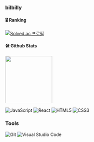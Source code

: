 ### bilbilly

<!--
tlsrb100/tlsrb100 is a ✨ special ✨ repository because its README.md (this file) appears on your GitHub profile.

Here are some ideas to get you started:

- 🔭 I’m currently working on ...
- 🌱 I’m currently learning ...
- 👯 I’m looking to collaborate on ...
- 🤔 I’m looking for help with ...
- 💬 Ask me about ...
- 📫 How to reach me: ...
- 😄 Pronouns: ...
- ⚡ Fun fact: ...
-->
#### 🎖️ Ranking
[![Solved.ac 프로필](http://mazassumnida.wtf/api/v2/generate_badge?boj=tlsrb100)](https://www.acmicpc.net/user/tlsrb100)


#### 🛠️ Github Stats
<p>
  <img height="150em" src="https://github-readme-stats.vercel.app/api?username=billy5982&show_icons=true&theme=radical%22%3E
 <!--언어사용량-->
  <img height="150em" src="https://github-readme-stats.vercel.app/api/top-langs/?username= billy5982&layout=compact&theme=onedark">
</p>

<!--자바스크립트 배지-->
![JavaScript](https://img.shields.io/badge/JavaScript-F7DF1E.svg?&style=for-the-badge&logo=JavaScript&logoColor=white)
![React](https://img.shields.io/badge/React-61DAFB.svg?&style=for-the-badge&logo=React&logoColor=white)
![HTML5](https://img.shields.io/badge/HTML5-E34F26.svg?&style=for-the-badge&logo=HTML5&logoColor=white)
![CSS3](https://img.shields.io/badge/CSS3-1572B6.svg?&style=for-the-badge&logo=CSS3&logoColor=white)

### Tools
<!--비쥬얼스튜디오-->
![Git](https://img.shields.io/badge/Git-F05032.svg?&style=for-the-badge&logo=Git&logoColor=white)
![Visual Studio Code](https://img.shields.io/badge/Visual%20Studio%20Code-007ACC.svg?&style=for-the-badge&logo=Visual%20Studio%20Code&logoColor=white)

